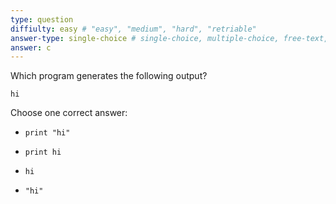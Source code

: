 ```yaml
---
type: question
diffiulty: easy # "easy", "medium", "hard", "retriable"
answer-type: single-choice # single-choice, multiple-choice, free-text, multiple-free-texts, program, map
answer: c
---
```


Which program generates the following output?

```evy-out
hi
```

Choose one correct answer:

- ```evy
  print "hi"
  ```
- ```evy
  print hi
  ```
- ```evy
  hi
  ```
- ```evy
  "hi"
  ```
